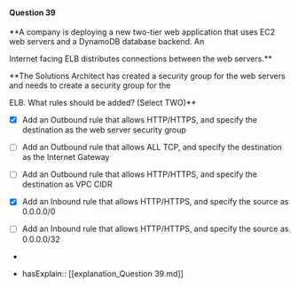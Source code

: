 #### Question  39

**A company is deploying a new two-tier web application that uses EC2 web servers and a DynamoDB database backend. An

Internet facing ELB distributes connections between the web servers.**

**The Solutions Architect has created a security group for the web servers and needs to create a security group for the

ELB. What rules should be added? (Select TWO)**

- [x] Add an Outbound rule that allows HTTP/HTTPS, and specify the destination as the web server security group

- [ ] Add an Outbound rule that allows ALL TCP, and specify the destination as the Internet Gateway

- [ ] Add an Outbound rule that allows HTTP/HTTPS, and specify the destination as VPC CIDR

- [x] Add an Inbound rule that allows HTTP/HTTPS, and specify the source as 0.0.0.0/0

- [ ] Add an Inbound rule that allows HTTP/HTTPS, and specify the source as 0.0.0.0/32

*

- hasExplain:: [[explanation_Question  39.md]]
